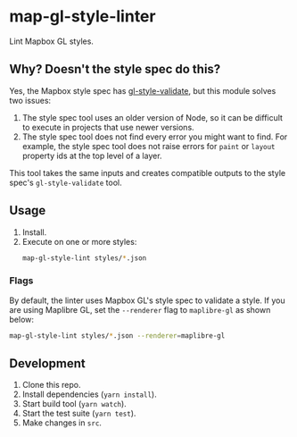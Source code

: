 # map-gl-style-linter

Lint Mapbox GL styles.

## Why? Doesn't the style spec do this?

Yes, the Mapbox style spec has [gl-style-validate](https://github.com/mapbox/mapbox-gl-js/blob/83b8d8fb690a9fd1a9eef558d425725679287887/src/style-spec/bin/gl-style-validate), but this module solves two issues:

1.  The style spec tool uses an older version of Node, so it can be difficult to execute in projects that use newer versions.
2.  The style spec tool does not find every error you might want to find. For example, the style spec tool does not raise errors for `paint` or `layout` property ids at the top level of a layer.

This tool takes the same inputs and creates compatible outputs to the style spec's `gl-style-validate` tool.

## Usage

1.  Install.
2.  Execute on one or more styles:
    ```bash
    map-gl-style-lint styles/*.json
    ```

### Flags

By default, the linter uses Mapbox GL's style spec to validate a style. If you are using Maplibre GL, set the `--renderer` flag to `maplibre-gl` as shown below:

```bash
map-gl-style-lint styles/*.json --renderer=maplibre-gl
```

## Development

1.  Clone this repo.
2.  Install dependencies (`yarn install`).
3.  Start build tool (`yarn watch`).
4.  Start the test suite (`yarn test`).
5.  Make changes in `src`.
